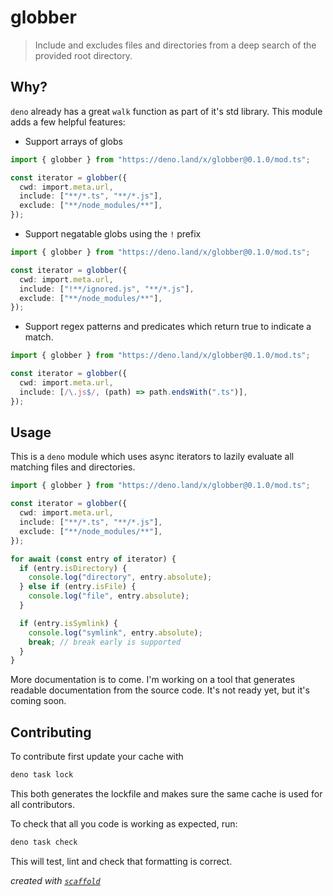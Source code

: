 # globber

> Include and excludes files and directories from a deep search of the provided root directory.

## Why?

`deno` already has a great `walk` function as part of it's std library. This module adds a few helpful features:

- Support arrays of globs

```ts
import { globber } from "https://deno.land/x/globber@0.1.0/mod.ts";

const iterator = globber({
  cwd: import.meta.url,
  include: ["**/*.ts", "**/*.js"],
  exclude: ["**/node_modules/**"],
});
```

- Support negatable globs using the `!` prefix

```ts
import { globber } from "https://deno.land/x/globber@0.1.0/mod.ts";

const iterator = globber({
  cwd: import.meta.url,
  include: ["!**/ignored.js", "**/*.js"],
  exclude: ["**/node_modules/**"],
});
```

- Support regex patterns and predicates which return true to indicate a match.

```ts
import { globber } from "https://deno.land/x/globber@0.1.0/mod.ts";

const iterator = globber({
  cwd: import.meta.url,
  include: [/\.js$/, (path) => path.endsWith(".ts")],
});
```

## Usage

This is a `deno` module which uses async iterators to lazily evaluate all matching files and directories.

```ts
import { globber } from "https://deno.land/x/globber@0.1.0/mod.ts";

const iterator = globber({
  cwd: import.meta.url,
  include: ["**/*.ts", "**/*.js"],
  exclude: ["**/node_modules/**"],
});

for await (const entry of iterator) {
  if (entry.isDirectory) {
    console.log("directory", entry.absolute);
  } else if (entry.isFile) {
    console.log("file", entry.absolute);
  }

  if (entry.isSymlink) {
    console.log("symlink", entry.absolute);
    break; // break early is supported
  }
}
```

More documentation is to come. I'm working on a tool that generates readable documentation from the source code. It's not ready yet, but it's coming soon.

## Contributing

To contribute first update your cache with

```bash
deno task lock
```

This both generates the lockfile and makes sure the same cache is used for all contributors.

To check that all you code is working as expected, run:

```bash
deno task check
```

This will test, lint and check that formatting is correct.

_created with [`scaffold`](https://github.com/ifiokjr/scaffold)_
